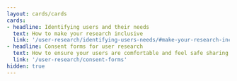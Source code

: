 ```yaml
---
layout: cards/cards
cards:
- headline: Identifying users and their needs
  text: How to make your research inclusive
  link: '/user-research/identifying-users-needs/#make-your-research-inclusive'
- headline: Consent forms for user research
  text: How to ensure your users are comfortable and feel safe sharing their experiences.
  link: '/user-research/consent-forms'
hidden: true
---
```

